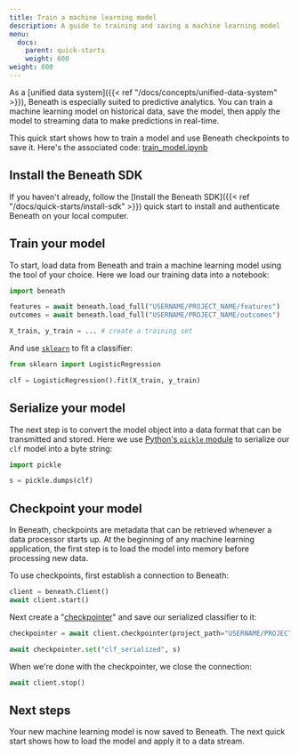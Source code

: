 ```yaml
---
title: Train a machine learning model
description: A guide to training and saving a machine learning model
menu:
  docs:
    parent: quick-starts
    weight: 600
weight: 600
---
```


As a [unified data system]({{< ref "/docs/concepts/unified-data-system" >}}), Beneath is especially suited to predictive analytics. You can train a machine learning model on historical data, save the model, then apply the model to streaming data to make predictions in real-time.

This quick start shows how to train a model and use Beneath checkpoints to save it. Here's the associated code: [train_model.ipynb](https://github.com/beneath-hq/beneath/blob/master/examples/quick-starts/train_model.ipynb)

## Install the Beneath SDK

If you haven't already, follow the [Install the Beneath SDK]({{< ref "/docs/quick-starts/install-sdk" >}}) quick start to install and authenticate Beneath on your local computer.

## Train your model

To start, load data from Beneath and train a machine learning model using the tool of your choice. Here we load our training data into a notebook:

```python
import beneath

features = await beneath.load_full("USERNAME/PROJECT_NAME/features")
outcomes = await beneath.load_full("USERNAME/PROJECT_NAME/outcomes")

X_train, y_train = ... # create a training set
```

And use [`sklearn`](https://scikit-learn.org/stable/) to fit a classifier:

```python
from sklearn import LogisticRegression

clf = LogisticRegression().fit(X_train, y_train)
```

## Serialize your model

The next step is to convert the model object into a data format that can be transmitted and stored. Here we use [Python's `pickle` module](https://realpython.com/python-pickle-module/) to serialize our `clf` model into a byte string:

```python
import pickle

s = pickle.dumps(clf)
```

## Checkpoint your model

In Beneath, checkpoints are metadata that can be retrieved whenever a data processor starts up. At the beginning of any machine learning application, the first step is to load the model into memory before processing new data.

To use checkpoints, first establish a connection to Beneath:

```python
client = beneath.Client()
await client.start()
```

Next create a "[checkpointer](https://python.docs.beneath.dev/client.html#beneath.Client.checkpointer)" and save our serialized classifier to it:

```python
checkpointer = await client.checkpointer(project_path="USERNAME/PROJECT_NAME")

await checkpointer.set("clf_serialized", s)
```

When we're done with the checkpointer, we close the connection:

```python
await client.stop()
```

## Next steps

Your new machine learning model is now saved to Beneath. The next quick start shows how to load the model and apply it to a data stream.
